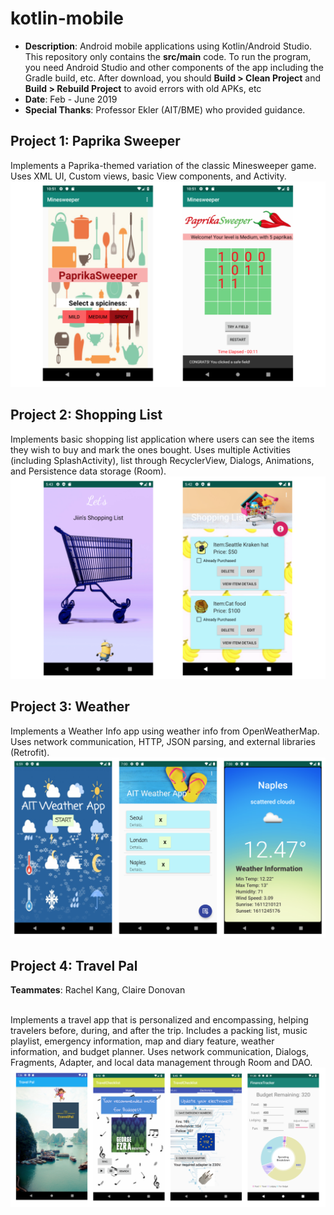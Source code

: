 # kotlin-mobile
* **Description**: Android mobile applications using Kotlin/Android Studio. This repository only contains the **src/main** code. To run the program, you need Android Studio and other components of the app including the Gradle build, etc. After download, you should **Build > Clean Project** and **Build > Rebuild Project** to avoid errors with old APKs, etc
* **Date**: Feb - June 2019
* **Special Thanks**: Professor Ekler (AIT/BME) who provided guidance.

## Project 1: Paprika Sweeper <br>
Implements a Paprika-themed variation of the classic Minesweeper game. Uses XML UI, Custom views, basic View components, and Activity.
![Screenshot](Paprika.png)

## Project 2: Shopping List <br>
Implements basic shopping list application where users can see the items they wish to buy and mark the ones bought. Uses multiple Activities (including SplashActivity), list through RecyclerView, Dialogs, Animations, and Persistence data storage (Room).
![Screenshot](Shopping.png)

## Project 3: Weather <br>
Implements a Weather Info app using weather info from OpenWeatherMap. Uses network communication, HTTP, JSON parsing, and external libraries (Retrofit).
![Screenshot](Weather.png)

## Project 4: Travel Pal <br>
**Teammates**: Rachel Kang, Claire Donovan <br><br>

Implements a travel app that is personalized and encompassing, helping travelers before, during, and after the trip. Includes a packing list, music playlist, emergency information, map and diary feature, weather information, and budget planner. Uses network communication, Dialogs, Fragments, Adapter, and local data management through Room and DAO.
![Screenshot](TravelPal.png)
